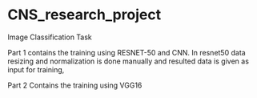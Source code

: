 # CNS_research_project
Image Classification Task

Part 1 contains the training using RESNET-50 and CNN.
In resnet50 data resizing and normalization is done manually and resulted data is given as input for training, 

Part 2 Contains the training using VGG16
